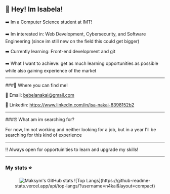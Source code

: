 ## 👋 Hey! Im Isabela!

➡️ Im a Computer Science student at IMT!

➡️ Im interested in: Web Development, Cybersecurity, and Software Engineering (since im still new on the field this could get bigger)

➡️ Currently learning: Front-end development and git

➡️ What I want to achieve: get as much learning opportunities as possible while also gaining experience of the market

---

###👥 Where you can find me!

📧 Email: bebelanakai@gmail.com

🔗 Linkedin: https://www.linkedin.com/in/isa-nakai-8398152b2

---

###⏰ What am im searching for?

For now, Im not working and neither looking for a job, but in a year I'll be searching for this kind of experience

---

‼️ Always open for opportuinities to learn and upgrade my skills!

---
### My stats ⭐

<div align="center">
<img alt="Maksym's GitHub stats" src="https://github-readme-stats.vercel.app/api?username=N4k4i&show_icons=true&theme=transparent"/>
![Top Langs](https://github-readme-stats.vercel.app/api/top-langs/?username=n4kai&layout=compact)
